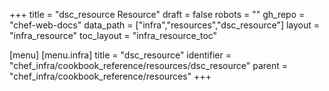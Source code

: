 +++
title = "dsc_resource Resource"
draft = false
robots = ""
gh_repo = "chef-web-docs"
data_path = ["infra","resources","dsc_resource"]
layout = "infra_resource"
toc_layout = "infra_resource_toc"

[menu]
  [menu.infra]
    title = "dsc_resource"
    identifier = "chef_infra/cookbook_reference/resources/dsc_resource"
    parent = "chef_infra/cookbook_reference/resources"
+++

<!-- The contents of this page are automatically generated from the dsc_resource.yaml file in the data directory. -->
<!-- To suggest a change, edit the https://github.com/chef/chef/blob/main/lib/chef/resource/dsc_resource.rb file
      and submit a pull request to the https://github.com/chef/chef repository. -->
